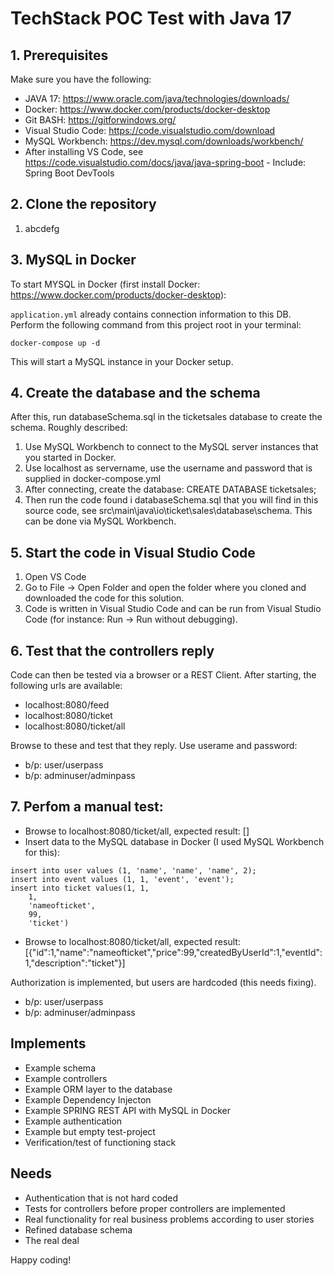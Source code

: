 # TechStack POC Test with Java 17

## 1. Prerequisites
Make sure you have the following:
- JAVA 17: https://www.oracle.com/java/technologies/downloads/
- Docker: https://www.docker.com/products/docker-desktop
- Git BASH: https://gitforwindows.org/
- Visual Studio Code: https://code.visualstudio.com/download
- MySQL Workbench: https://dev.mysql.com/downloads/workbench/
- After installing VS Code, see https://code.visualstudio.com/docs/java/java-spring-boot - Include: Spring Boot DevTools


## 2. Clone the repository
1. abcdefg

## 3. MySQL in Docker
To start MYSQL in Docker (first install Docker: https://www.docker.com/products/docker-desktop):

`application.yml` already contains connection information to this DB.
Perform the following command from this project root in your terminal:
```shell script
docker-compose up -d
```

This will start a MySQL instance in your Docker setup.

## 4. Create the database and the schema
After this, run databaseSchema.sql in the ticketsales database to create the schema.
Roughly described:
 1. Use MySQL Workbench to connect to the MySQL server instances that you started in Docker.
 2. Use localhost as servername, use the username and password that is supplied in docker-compose.yml
 3. After connecting, create the database: CREATE DATABASE ticketsales;
 4. Then run the code found i databaseSchema.sql that you will find in this source code, see src\main\java\io\ticket\sales\database\schema. This can be done via MySQL Workbench.

## 5. Start the code in Visual Studio Code
1. Open VS Code
2. Go to File -> Open Folder and open the folder where you cloned and downloaded the code for this solution.
3. Code is written in Visual Studio Code and can be run from Visual Studio Code (for instance: Run -> Run without debugging). 


## 6. Test that the controllers reply
Code can then be tested via a browser or a REST Client.
After starting, the following urls are available:
- localhost:8080/feed
- localhost:8080/ticket
- localhost:8080/ticket/all

Browse to these and test that they reply. Use userame and password:
- b/p: user/userpass
- b/p: adminuser/adminpass

## 7. Perfom a manual test:
- Browse to localhost:8080/ticket/all, expected result: []
- Insert data to the MySQL database in Docker (I used MySQL Workbench for this):
```shell script
insert into user values (1, 'name', 'name', 'name', 2);
insert into event values (1, 1, 'event', 'event');
insert into ticket values(1, 1,
    1,
    'nameofticket',
    99,
    'ticket')
```
- Browse to localhost:8080/ticket/all, expected result: [{"id":1,"name":"nameofticket","price":99,"createdByUserId":1,"eventId":1,"description":"ticket"}]


Authorization is implemented, but users are hardcoded (this needs fixing). 
- b/p: user/userpass
- b/p: adminuser/adminpass


## Implements
- Example schema
- Example controllers
- Example ORM layer to the database
- Example Dependency Injecton
- Example SPRING REST API with MySQL in Docker
- Example authentication
- Example but empty test-project
- Verification/test of functioning stack


## Needs
- Authentication that is not hard coded
- Tests for controllers before proper controllers are implemented
- Real functionality for real business problems according to user stories
- Refined database schema
- The real deal


Happy coding!
